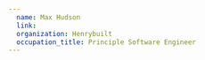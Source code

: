 ```yaml
---
  name: Max Hudson
  link:
  organization: Henrybuilt
  occupation_title: Principle Software Engineer
---
```

